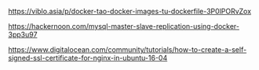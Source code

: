 https://viblo.asia/p/docker-tao-docker-images-tu-dockerfile-3P0lPORvZox

https://hackernoon.com/mysql-master-slave-replication-using-docker-3pp3u97

https://www.digitalocean.com/community/tutorials/how-to-create-a-self-signed-ssl-certificate-for-nginx-in-ubuntu-16-04

